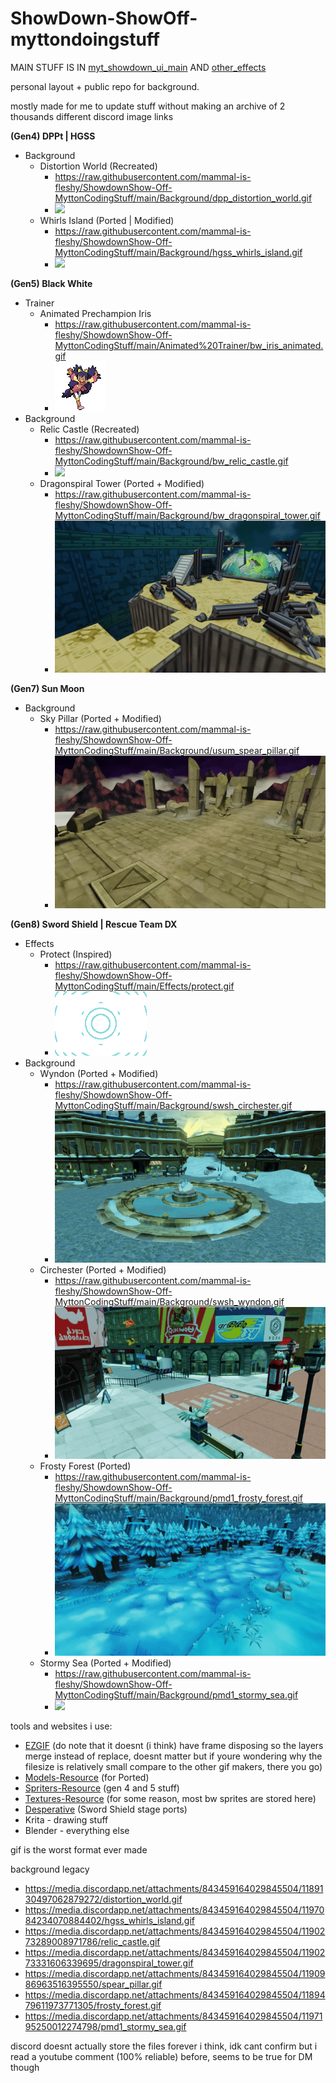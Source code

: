 # ShowDown-ShowOff-myttondoingstuff
MAIN STUFF IS IN [myt_showdown_ui_main](https://github.com/mammal-is-fleshy/ShowdownShow-Off-MyttonCodingStuff/blob/main/myt_showdown_ui_main.css) AND [other_effects](https://github.com/mammal-is-fleshy/ShowdownShow-Off-MyttonCodingStuff/blob/main/other_effects.css)

personal layout + public repo for background.

mostly made for me to update stuff without making an archive of 2 thousands different discord image links

**(Gen4) DPPt | HGSS**
- Background
	- Distortion World (Recreated)
		- https://raw.githubusercontent.com/mammal-is-fleshy/ShowdownShow-Off-MyttonCodingStuff/main/Background/dpp_distortion_world.gif
		- ![](https://raw.githubusercontent.com/mammal-is-fleshy/ShowdownShow-Off-MyttonCodingStuff/main/Background/dpp_distortion_world.gif)		
	- Whirls Island (Ported | Modified)
		- https://raw.githubusercontent.com/mammal-is-fleshy/ShowdownShow-Off-MyttonCodingStuff/main/Background/hgss_whirls_island.gif
		- ![](https://raw.githubusercontent.com/mammal-is-fleshy/ShowdownShow-Off-MyttonCodingStuff/main/Background/hgss_whirls_island.gif)	

**(Gen5) Black White**
- Trainer
	- Animated Prechampion Iris
		- https://raw.githubusercontent.com/mammal-is-fleshy/ShowdownShow-Off-MyttonCodingStuff/main/Animated%20Trainer/bw_iris_animated.gif
		- ![](https://raw.githubusercontent.com/mammal-is-fleshy/ShowdownShow-Off-MyttonCodingStuff/main/Animated%20Trainer/bw_iris_animated.gif)	
- Background
	- Relic Castle (Recreated)
		- https://raw.githubusercontent.com/mammal-is-fleshy/ShowdownShow-Off-MyttonCodingStuff/main/Background/bw_relic_castle.gif
		- ![](https://raw.githubusercontent.com/mammal-is-fleshy/ShowdownShow-Off-MyttonCodingStuff/main/Background/bw_relic_castle.gif)
	- Dragonspiral Tower (Ported + Modified)
		- https://raw.githubusercontent.com/mammal-is-fleshy/ShowdownShow-Off-MyttonCodingStuff/main/Background/bw_dragonspiral_tower.gif
		- ![](https://raw.githubusercontent.com/mammal-is-fleshy/ShowdownShow-Off-MyttonCodingStuff/main/Background/bw_dragonspiral_tower.gif)	

**(Gen7) Sun Moon**
- Background
	- Sky Pillar (Ported + Modified)
		- https://raw.githubusercontent.com/mammal-is-fleshy/ShowdownShow-Off-MyttonCodingStuff/main/Background/usum_spear_pillar.gif
		- ![](https://raw.githubusercontent.com/mammal-is-fleshy/ShowdownShow-Off-MyttonCodingStuff/main/Background/usum_spear_pillar.gif)	

**(Gen8) Sword Shield | Rescue Team DX**
- Effects
	- Protect (Inspired)
		- https://raw.githubusercontent.com/mammal-is-fleshy/ShowdownShow-Off-MyttonCodingStuff/main/Effects/protect.gif
		- ![](https://raw.githubusercontent.com/mammal-is-fleshy/ShowdownShow-Off-MyttonCodingStuff/main/Effects/protect.gif)	
- Background
	- Wyndon (Ported + Modified)
		- https://raw.githubusercontent.com/mammal-is-fleshy/ShowdownShow-Off-MyttonCodingStuff/main/Background/swsh_circhester.gif
		- ![](https://raw.githubusercontent.com/mammal-is-fleshy/ShowdownShow-Off-MyttonCodingStuff/main/Background/swsh_circhester.gif)		
	- Circhester (Ported + Modified)
		- https://raw.githubusercontent.com/mammal-is-fleshy/ShowdownShow-Off-MyttonCodingStuff/main/Background/swsh_wyndon.gif
		- ![](https://raw.githubusercontent.com/mammal-is-fleshy/ShowdownShow-Off-MyttonCodingStuff/main/Background/swsh_wyndon.gif)		
	- Frosty Forest (Ported)
		- https://raw.githubusercontent.com/mammal-is-fleshy/ShowdownShow-Off-MyttonCodingStuff/main/Background/pmd1_frosty_forest.gif
		- ![](https://raw.githubusercontent.com/mammal-is-fleshy/ShowdownShow-Off-MyttonCodingStuff/main/Background/pmd1_frosty_forest.gif)	
	- Stormy Sea (Ported + Modified)
		- https://raw.githubusercontent.com/mammal-is-fleshy/ShowdownShow-Off-MyttonCodingStuff/main/Background/pmd1_stormy_sea.gif
		- ![](https://raw.githubusercontent.com/mammal-is-fleshy/ShowdownShow-Off-MyttonCodingStuff/main/Background/pmd1_stormy_sea.gif)	

tools and websites i use:
- [EZGIF](https://ezgif.com) (do note that it doesnt (i think) have frame disposing so the layers merge instead of replace, doesnt matter but if youre wondering why the filesize is relatively small compare to the other gif makers, there you go)
- [Models-Resource](https://www.models-resource.com) (for Ported)
- [Spriters-Resource](https://www.spriters-resource.com) (gen 4 and 5 stuff)
- [Textures-Resource](https://www.textures-resource.com) (for some reason, most bw sprites are stored here)
- [Desperative](https://www.deviantart.com/desperative/gallery/71870348/pokemon-related) (Sword Shield stage ports)
- Krita - drawing stuff
- Blender - everything else


gif is the worst format ever made

background legacy
- https://media.discordapp.net/attachments/843459164029845504/1189130497062879272/distortion_world.gif
- https://media.discordapp.net/attachments/843459164029845504/1197084234070884402/hgss_whirls_island.gif
- https://media.discordapp.net/attachments/843459164029845504/1190273289008971786/relic_castle.gif
- https://media.discordapp.net/attachments/843459164029845504/1190273331606339695/dragonspiral_tower.gif
- https://media.discordapp.net/attachments/843459164029845504/1190986963516395550/spear_pillar.gif
- https://media.discordapp.net/attachments/843459164029845504/1189479611973771305/frosty_forest.gif
- https://media.discordapp.net/attachments/843459164029845504/1197195250012274798/pmd1_stormy_sea.gif

discord doesnt actually store the files forever i think, idk cant confirm but i read a youtube comment (100% reliable) before, seems to be true for DM though